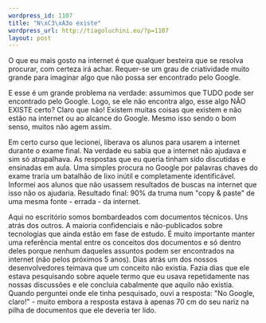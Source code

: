 ```yaml
--- 
wordpress_id: 1107
title: "N\xC3\xA3o existe"
wordpress_url: http://tiagoluchini.eu/?p=1107
layout: post
---
```

O que eu mais gosto na internet é que qualquer besteira que se resolva procurar, com certeza irá achar. Requer-se um grau de criatividade muito grande para imaginar algo que não possa ser encontrado pelo Google.

E esse é um grande problema na verdade: assumimos que TUDO pode ser encontrado pelo Google. Logo, se ele não encontra algo, esse algo NÃO EXISTE certo? Claro que não! Existem muitas coisas que existem e não estão na internet ou ao alcance do Google. Mesmo isso sendo o bom senso, muitos não agem assim.

Em certo curso que lecionei, liberava os alunos para usarem a internet durante o exame final. Na verdade eu sabia que a internet não ajudava e sim só atrapalhava. As respostas que eu queria tinham sido discutidas e ensinadas em aula. Uma simples procura no Google por palavras chaves do exame traria um batalhão de lixo inútil e completamente identificável. Informei aos alunos que não usassem resultados de buscas na internet que isso não os ajudaria. Resultado final: 90% da truma num "copy &amp; paste" de uma mesma fonte - errada - da internet.

Aqui no escritório somos bombardeados com documentos técnicos. Uns atrás dos outros. A maioria confidenciais e não-publicados sobre tecnologias que ainda estão em fase de estudo. É muito importante manter uma referência mental entre os conceitos dos documentos e só dentro deles porque nenhum daqueles assuntos podem ser encontrados na internet (não pelos próximos 5 anos). Dias atrás um dos nossos desenvolvedores teimava que um conceito não existia. Fazia dias que ele estava pesquisando sobre aquele termo que eu usava repetidamente nas nossas discussões e ele concluia cabalmente que aquilo não existia. Quando perguntei onde ele tinha pesquisado, ouvi a resposta: "No Google, claro!" - muito embora a resposta estava à apenas 70 cm do seu nariz na pilha de documentos que ele deveria ter lido.
